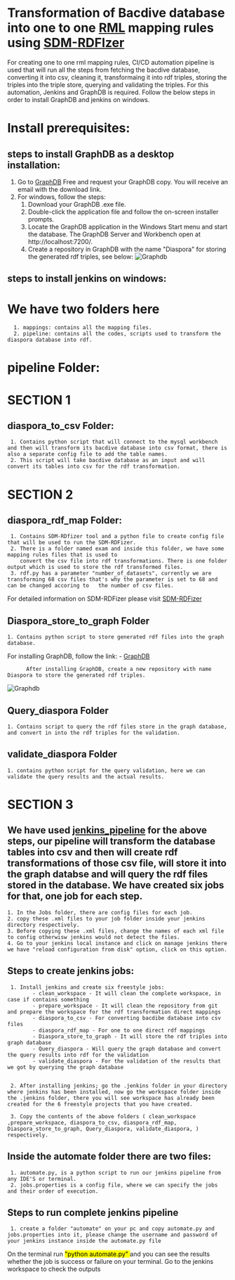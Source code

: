 # Transformation of Bacdive database into one to one [RML](https://rml.io/specs/rml/#overview-0) mapping rules using [SDM-RDFIzer](https://github.com/SDM-TIB/SDM-RDFizer) 

For creating one to one rml mapping rules, CI/CD automation pipeline is used that will run all the steps from fetching the bacdive database, converting it into csv, cleaning it, transformaing it into rdf triples, storing the triples into the triple store, querying and validating the triples. For this automation, Jenkins and GraphDB is required. Follow the below steps in order to install GraphDB and jenkins on windows. 

      
# Install prerequisites:
  ## steps to install GraphDB as a desktop installation:
  1. Go to [GraphDB](https://www.ontotext.com/products/graphdb/graphdb-free/) Free and request your GraphDB copy. You will receive an email with the download link. 
  2. For windows, follow the steps: 
       1. Download your GraphDB .exe file.
       2. Double-click the application file and follow the on-screen installer prompts.
       3. Locate the GraphDB application in the Windows Start menu and start the database. The GraphDB Server and Workbench open at http://localhost:7200/.
       4. Create a repository in GraphDB with the name "Diaspora" for storing the generated rdf triples, see below:
       ![Graphdb](https://user-images.githubusercontent.com/55106484/176881416-3f39143e-6615-4e83-9f04-80338fc589dc.PNG)
  
  ## steps to install jenkins on windows: 
    
       
# We have two folders here
      1. mappings: contains all the mapping files. 
      2. pipeline: contains all the codes, scripts used to transform the diaspora database into rdf.
 
# pipeline Folder: 

# SECTION 1
   
## diaspora_to_csv Folder:
     1. Contains python script that will connect to the mysql workbench and then will transform its bacdive database into csv format, there is also a separate config file to add the table names.  
     2. This script will take bacdive database as an input and will convert its tables into csv for the rdf transformation. 
     
# SECTION 2
     
## diaspora_rdf_map Folder:
     1. Contains SDM-RDfizer tool and a python file to create config file that will be used to run the SDM-RDFizer. 
     2. There is a folder named exam and inside this folder, we have some mapping rules files that is used to 
        convert the csv file into rdf transformations. There is one folder output which is used to store the rdf transformed files. 
     3. rdf.py has a parameter "number_of_datasets", currently we are transforming 68 csv files that's why the parameter is set to 68 and can be changed accoring to   the number of csv files.
    
 For detailed information on SDM-RDFizer please visit [SDM-RDFizer](https://github.com/SDM-TIB/SDM-RDFizer)

## Diaspora_store_to_graph Folder
    1. Contains python script to store generated rdf files into the graph database. 
  For installing GraphDB, follow the link:
          - [GraphDB](https://graphdb.ontotext.com/documentation/free/free/run-desktop-installation.html)
          
          After installing GraphDB, create a new repository with name Diaspora to store the generated rdf triples. 
          
          
   ![Graphdb](https://user-images.githubusercontent.com/55106484/176881416-3f39143e-6615-4e83-9f04-80338fc589dc.PNG)

    
## Query_diaspora Folder
    1. Contains script to query the rdf files store in the graph database, and convert in into the rdf triples for the validation. 
    
## validate_diaspora Folder
    1. contains python script for the query validation, here we can validate the query results and the actual results. 
    
# SECTION 3 
    
## We have used [jenkins_pipeline](https://www.jenkins.io/doc/book/installing/) for the above steps, our pipeline will transform the database tables into csv and then will create rdf transformations of those csv file, will store it into the graph databse and will query the rdf files stored in the database. We have created six jobs for that, one job for each step. 
    1. In the Jobs folder, there are config files for each job. 
    2. copy these .xml files to your job folder inside your jenkins directory respectively.
    3. Before copying these .xml files, change the names of each xml file to config otherwisw jenkins would not detect the files. 
    4. Go to your jenkins local instance and click on manage jenkins there we have "reload configuration from disk" option, click on this option. 
    
## Steps to create jenkins jobs: 
     1. Install jenkins and create six freestyle jobs:
            - clean_workspace - It will clean the complete workspace, in case if contains something
            - prepare_workspace - It will clean the repository from git and prepare the workspace for the rdf transformation direct mappings
            - diaspora_to_csv - For converting bacdibe database into csv files
            - diaspora_rdf_map - For one to one direct rdf mappings
            - Diaspora_store_to_graph - It will store the rdf triples into graph database
            - Query_diaspora - Will query the graph database and convert the query results into rdf for the validation
            - validate_diaspora - For the validation of the results that we got by querying the graph database
         
           
     2. After installing jenkins; go the .jenkins folder in your directory where jenkins has been installed, now go the workspace folder inside the .jenkins folder, there you will see workspace has already been created for the 6 freestyle projects that you have created. 
     
     3. Copy the contents of the above folders ( clean_workspace ,prepare_workspace, diaspora_to_csv, diaspora_rdf_map, Diaspora_store_to_graph, Query_diaspora, validate_diaspora, ) respectively. 
 
 ## Inside the automate folder there are two files:
     1. automate.py, is a python script to run our jenkins pipeline from any IDE'S or terminal.  
     2. jobs.properties is a config file, where we can specify the jobs and their order of execution. 
     
 ## Steps to run complete jenkins pipeline
     1. create a folder "automate" on your pc and copy automate.py and jobs.properties into it, please change the username and password of your jenkins instance inside the automate.py file 
On the terminal run <mark> "python automate.py" </mark> and you can see the results whether the job is success or failure on your terminal. Go to the jenkins workspace to check the outputs
